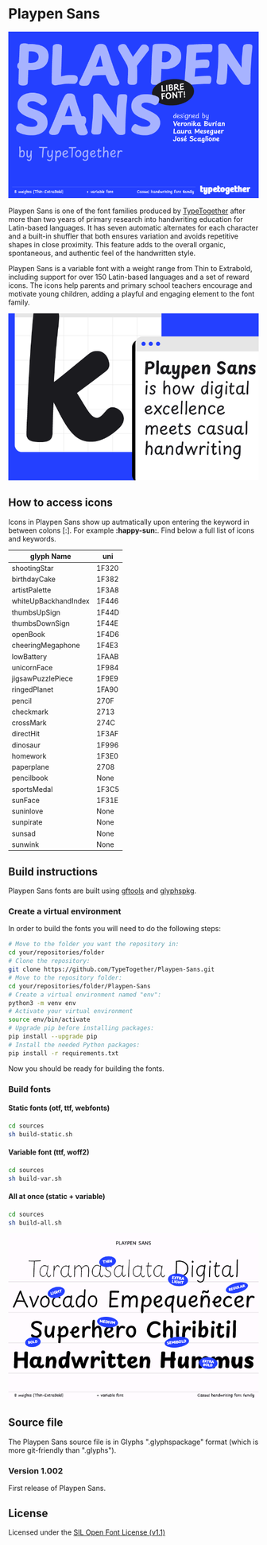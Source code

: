 # Playpen Sans

![Hello Playpen Sans](documentation/images/PLAYPEN-SANS-TYPETOGETHER_01.png)

Playpen Sans is one of the font families produced by [TypeTogether](https://type-together.com) after more than two years of primary research into handwriting education for Latin-based languages. It has seven automatic alternates for each character and a built-in shuffler that both ensures variation and avoids repetitive shapes in close proximity. This feature adds to the overall organic, spontaneous, and authentic feel of the handwritten style.

Playpen Sans is a variable font with a weight range from Thin to Extrabold, including support for over 150 Latin-based languages and a set of reward icons. The icons help parents and primary school teachers encourage and motivate young children, adding a playful and engaging element to the font family.

![Playpen Sans](documentation/images/PLAYPEN-SANS-TYPETOGETHER_02.png)

## How to access icons

Icons in Playpen Sans show up autmatically upon entering the keyword in between colons [:]. For example **:happy-sun:**. Find below a full list of icons and keywords.

| glyph Name           | uni |
| --- | --- |
| shootingStar         | 1F320 |
| birthdayCake         | 1F382 |
| artistPalette        | 1F3A8 |
| whiteUpBackhandIndex | 1F446 |
| thumbsUpSign         | 1F44D |
| thumbsDownSign       | 1F44E |
| openBook             | 1F4D6 |
| cheeringMegaphone    | 1F4E3 |
| lowBattery           | 1FAAB |
| unicornFace          | 1F984 |
| jigsawPuzzlePiece    | 1F9E9 |
| ringedPlanet         | 1FA90 |
| pencil               | 270F  |
| checkmark            | 2713  |
| crossMark            | 274C  |
| directHit            | 1F3AF |
| dinosaur             | 1F996 |
| homework             | 1F3E0 |
| paperplane           | 2708  |
| pencilbook           | None  |
| sportsMedal          | 1F3C5 |
| sunFace              | 1F31E |
| suninlove            | None  |
| sunpirate            | None  |
| sunsad               | None  |
| sunwink              | None  |

## Build instructions

Playpen Sans fonts are built using [gftools](https://github.com/googlefonts/gftools) and [glyphspkg](https://github.com/jenskutilek/glyphspkg).

### Create a virtual environment

In order to build the fonts you will need to do the following steps:

```sh
# Move to the folder you want the repository in:
cd your/repositories/folder
# Clone the repository:
git clone https://github.com/TypeTogether/Playpen-Sans.git
# Move to the repository folder:
cd your/repositories/folder/Playpen-Sans
# Create a virtual environment named "env":
python3 -m venv env
# Activate your virtual environment
source env/bin/activate
# Upgrade pip before installing packages:
pip install --upgrade pip
# Install the needed Python packages:
pip install -r requirements.txt
```

Now you should be ready for building the fonts.

### Build fonts

#### Static fonts (otf, ttf, webfonts)

```sh
cd sources
sh build-static.sh
```

#### Variable font (ttf, woff2)

```sh
cd sources
sh build-var.sh
```

#### All at once (static + variable)

```sh
cd sources
sh build-all.sh
```

![Playpen Sans](documentation/images/PLAYPEN-SANS-TYPETOGETHER_04.png)


## Source file

The Playpen Sans source file is in Glyphs ".glyphspackage" format (which is more git-friendly than ".glyphs").

### Version 1.002
First release of Playpen Sans.

## License

Licensed under the [SIL Open Font License (v1.1)](https://scripts.sil.org/cms/scripts/page.php?site_id=nrsi&id=OFL)
